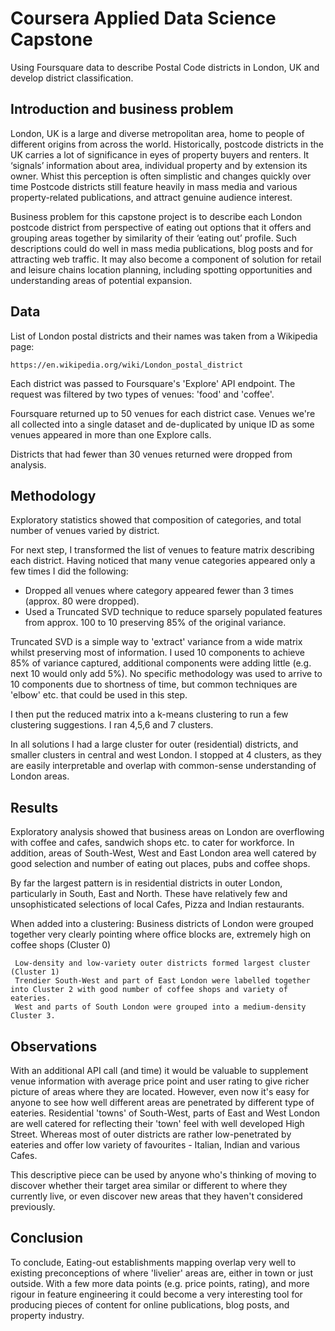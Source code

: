 # Coursera Applied Data Science Capstone 

Using Foursquare data to describe Postal Code districts in London, UK and develop district classification.

## Introduction and business problem

London, UK is a large and diverse metropolitan area, home to people of different origins from across the world. Historically, postcode districts in the UK carries a lot of significance in eyes of property buyers and renters. It ‘signals’ information about area, individual property and by extension its owner. Whist this perception is often simplistic and changes quickly over time Postcode districts still feature heavily in mass media and various property-related publications, and attract genuine audience interest. 

Business problem for this capstone project is to describe each London postcode district from perspective of eating out options that it offers and grouping areas together by similarity of their ‘eating out’ profile. Such descriptions could do well in mass media publications, blog posts and for attracting web traffic. It may also become a component of solution for retail and leisure chains location planning, including spotting opportunities and understanding areas of potential expansion. 



## Data 
List of London postal districts and their names was taken from a Wikipedia page:

```
https://en.wikipedia.org/wiki/London_postal_district
```

Each district was passed to Foursquare's 'Explore' API endpoint. 
The request was filtered by two types of venues: 'food' and 'coffee'.

Foursquare returned up to 50 venues for each district case.
Venues we're all collected into a single dataset and de-duplicated by unique ID as some venues appeared in more than one Explore calls.

Districts that had fewer than 30 venues returned were dropped from analysis.

## Methodology

Exploratory statistics showed that composition of categories, and total number of venues varied by district.

For next step, I transformed the list of venues to feature matrix describing each district.
Having noticed that many venue categories appeared only a few times I did the following: 

- Dropped all venues where category appeared fewer than 3 times (approx. 80 were dropped).
- Used a Truncated SVD technique to reduce sparsely populated features from approx. 100 to 10 preserving 85% of the original variance.

Truncated SVD is a simple way to 'extract' variance from a wide matrix whilst preserving most of information.
I used 10 components to achieve 85% of variance captured, additional components were adding little (e.g. next 10 would only add 5%).
No specific methodology was used to arrive to 10 components due to shortness of time, but common techniques are 'elbow' etc. that could be used in this step.

I then put the reduced matrix into a k-means clustering to run a few clustering suggestions. 
I ran 4,5,6 and 7 clusters. 

In all solutions I had a large cluster for outer (residential) districts, and smaller clusters in central and west London.
I stopped at 4 clusters, as they are easily interpretable and overlap with common-sense understanding of London areas.


## Results

Exploratory analysis showed that business areas on London are overflowing with coffee and cafes, sandwich shops etc. to cater for workforce. In addition, areas of South-West, West and East London area well catered by good selection and number of eating out places, pubs and coffee shops.

By far the largest pattern is in residential districts in outer London, particularly in South, East and North. 
These have relatively few and unsophisticated selections of local Cafes, Pizza and Indian restaurants.

When added into a clustering:
	 Business districts of London were grouped together very clearly pointing where office blocks are, extremely high on coffee shops (Cluster 0)
	
	 Low-density and low-variety outer districts formed largest cluster (Cluster 1)
	 Trendier South-West and part of East London were labelled together into Cluster 2 with good number of coffee shops and variety of eateries.
	 West and parts of South London were grouped into a medium-density Cluster 3.
	


## Observations 

With an additional API call (and time) it would be valuable to supplement venue information with average price point and user rating to give richer picture of areas where they are located. However, even now it's easy for anyone to see how well different areas are penetrated by different type of eateries. Residential 'towns' of South-West, parts of East and West London are well catered for reflecting their 'town' feel with well developed High Street. Whereas most of outer districts are rather low-penetrated by eateries and offer low variety of favourites - Italian, Indian and various Cafes.

This descriptive piece can be used by anyone who's thinking of moving to discover whether their target area similar or different to where they currently live, or even discover new areas that they haven't considered previously.

## Conclusion

To conclude, Eating-out establishments mapping overlap very well to existing preconceptions of where 'livelier' areas are, either in town or just outside. With a few more data points (e.g. price points, rating), and more rigour in feature engineering it could become a very interesting tool for producing pieces of content for online publications, blog posts, and property industry.












